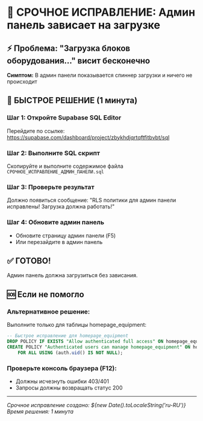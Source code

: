 # 🚨 СРОЧНОЕ ИСПРАВЛЕНИЕ: Админ панель зависает на загрузке

## ⚡ Проблема: "Загрузка блоков оборудования..." висит бесконечно

**Симптом:** В админ панели показывается спиннер загрузки и ничего не происходит

## 🔧 БЫСТРОЕ РЕШЕНИЕ (1 минута)

### Шаг 1: Откройте Supabase SQL Editor
Перейдите по ссылке: https://supabase.com/dashboard/project/zbykhdjqrtqftfitbvbt/sql

### Шаг 2: Выполните SQL скрипт
Скопируйте и выполните содержимое файла `СРОЧНОЕ_ИСПРАВЛЕНИЕ_АДМИН_ПАНЕЛИ.sql`

### Шаг 3: Проверьте результат
Должно появиться сообщение: "RLS политики для админ панели исправлены! Загрузка должна работать!"

### Шаг 4: Обновите админ панель
- Обновите страницу админ панели (F5)
- Или перезайдите в админ панель

## ✅ ГОТОВО!

Админ панель должна загрузиться без зависания.

## 🆘 Если не помогло

### Альтернативное решение:
Выполните только для таблицы homepage_equipment:

```sql
-- Быстрое исправление для homepage_equipment
DROP POLICY IF EXISTS "Allow authenticated full access" ON homepage_equipment;
CREATE POLICY "Authenticated users can manage homepage_equipment" ON homepage_equipment
    FOR ALL USING (auth.uid() IS NOT NULL);
```

### Проверьте консоль браузера (F12):
- Должны исчезнуть ошибки 403/401
- Запросы должны возвращать статус 200

---

*Срочное исправление создано: ${new Date().toLocaleString('ru-RU')}*  
*Время решения: 1 минута*
